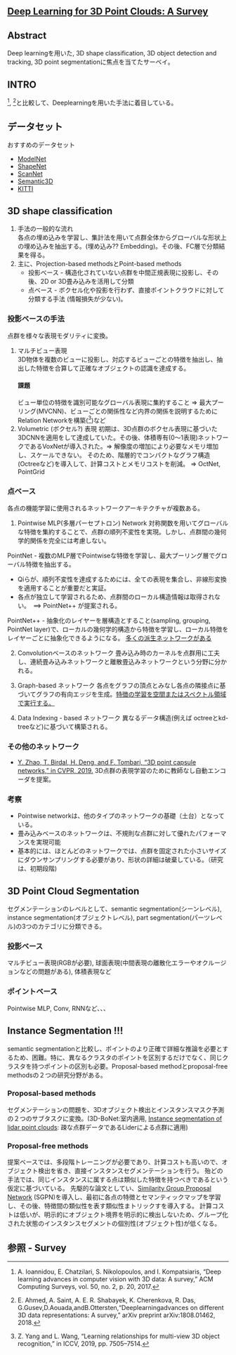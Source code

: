 ## [Deep Learning for 3D Point Clouds: A Survey](https://github.com/QingyongHu/SoTA-Point-Cloud)

## Abstract

Deep learningを用いた, 3D shape classification, 3D object detection and tracking, 3D point segmentationに焦点を当てたサーベイ。


## INTRO

[^1], [^2]と比較して、Deeplearningを用いた手法に着目している。

## データセット

おすすめのデータセット

+ [ModelNet](http://modelnet.cs.princeton.edu/)
+ [ShapeNet](https://www.shapenet.org/)
+ [ScanNet](http://www.scan-net.org/)
+ [Semantic3D](http://semantic3d.net/)
+ [KITTI](http://www.cvlibs.net/datasets/kitti/)

## 3D shape classification

1. 手法の一般的な流れ  
   各点の埋め込みを学習し、集計法を用いて点群全体からグローバルな形状上の埋め込みを抽出する。(埋め込み?? Embedding)。その後、FC層で分類結果を得る。
2. 主に、Projection-based methodsとPoint-based methods
   + 投影ベース - 構造化されていない点群を中間正規表現に投影し、その後、2D or 3D畳み込みを活用して分類
   + 点ベース - ボクセル化や投影を行わず、直接ポイントクラウドに対して分類する手法 (情報損失が少ない)。
  
### 投影ベースの手法
  点群を様々な表現モダリティに変換。

1. マルチビュー表現  
   3D物体を複数のビューに投影し、対応するビューごとの特徴を抽出し、抽出した特徴を合算して正確なオブジェクトの認識を達成する。
   #### 課題
   ビュー単位の特徴を識別可能なグローバル表現に集約すること => 最大プーリング(MVCNN)、ビューごとの関係性など内界の関係を説明するためにRelation Networkを構築([^5])など
2. Volumetric (ボクセル?) 表現
   初期は、3D点群のボクセル表現に基づいた3DCNNを適用をして達成していた。その後、体積専有(0〜1表現)ネットワークであるVoxNetが導入された。=> 解像度の増加により必要なメモリ増加し、スケールできない。
   そのため、階層的でコンパクトなグラフ構造(Octreeなど)を導入して、計算コストとメモリコストを削減。 => OctNet, PointGrid

### 点ベース

各点の機能学習に使用されるネットワークアーキテクチャが複数ある。

1. Pointwise MLP(多層パーセプトロン) Network
対称関数を用いてグローバルな特徴を集約することで、点群の順列不変性を実現。しかし、点群間の幾何学的関係を完全には考慮しない。

PointNet - 複数のMLP層でPointwiseな特徴を学習し、最大プーリング層でグローバル特徴を抽出する。

  + Qiらが、順列不変性を達成するためには、全ての表現を集合し、非線形変換を適用することが重要だと実証。
  + 各点が独立して学習されるため、点群間のローカル構造情報は取得されない。　==> PointNet++ が提案される。

PointNet++ - 抽象化のレイヤーを層構造とすること(sampling, grouping, PointNet layer)で、ローカルの幾何学的構造から特徴を学習し、ローカル特徴をレイヤーごとに抽象化できるようになる。
[多くの派生ネットワークがある](https://qiita.com/arutema47/items/cda262c61baa953a97e9)

2. Convolutionベースのネットワーク
   畳み込み時のカーネルを点群用に工夫し、連続畳み込みネットワークと離散畳込みネットワークという分野に分かれる。

3. Graph-based ネットワーク
   各点をグラフの頂点とみなし各点の隣接点に基づいてグラフの有向エッジを生成。[特徴の学習を空間またはスペクトル領域で実行する。](https://www.arxiv-vanity.com/papers/1704.02901/)

4. Data Indexing - based ネットワーク
   異なるデータ構造(例えば octreeとkd-treeなど)に基づいて構築される。

### その他のネットワーク
  + [Y. Zhao, T. Birdal, H. Deng, and F. Tombari, “3D point capsule networks,” in CVPR, 2019.](https://github.com/yongheng1991/3D-point-capsule-networks)
    3D点群の表現学習のために教師なし自動エンコーダを提案。

### 考察

+ Pointwise networkは、他のタイプのネットワークの基礎（土台）となっている。
+ 畳み込みベースのネットワークは、不規則な点群に対して優れたパフォーマンスを実現可能
+ 基本的には、ほとんどのネットワークでは、点群を固定された小さいサイズにダウンサンプリングする必要があり、形状の詳細は破棄している。（研究は、初期段階)

## 3D Point Cloud Segmentation

セグメンテーションのレベルとして、semantic segmentation(シーンレベル), instance segmentation(オブジェクトレベル), part segmentation(パーツレベル)の3つのカテゴリに分類できる。

### 投影ベース

マルチビュー表現(RGBが必要), 球面表現(中間表現の離散化エラーやオクルージョンなどの問題がある), 体積表現など

### ポイントベース
  Pointwise MLP, Conv, RNNなど、、、

## Instance Segmentation !!!

semantic segmentationと比較し、ポイントのより正確で詳細な推論を必要とするため、困難。特に、異なるクラスタのポイントを区別するだけでなく、同じクラスタを持つポイントの区別も必要。Proposal-based methodとproposal-free methodsの２つの研究分野がある。

### Proposal-based methods

セグメンテーションの問題を、3Dオブジェクト検出とインスタンスマスク予測の２つのサブタスクに変換。(3D-BoNet:室内適用, [Instance segmentation of lidar point clouds](https://github.com/PRBonn/lidar-bonnetal): 疎な点群データであるLiderによる点群に適用)

### Proposal-free methods

提案ベースでは、多段階トレーニングが必要であり、計算コストも高いので、オブジェクト検出を省き、直接インスタンスセグメンテーションを行う。
殆どの手法では、同じインスタンスに属する点は類似した特徴を持つべきであるという仮定に基づいている。
先駆的な論文としてい、[Similarity Group Proposal Network](https://github.com/laughtervv/SGPN) (SGPN)を導入し、最初に各点の特徴とセマンティックマップを学習し、その後、特徴間の類似性を表す類似性まトリックすを導入する。
計算コストは低いが、明示的にオブジェクト境界を明示的に検出しないため、グループ化された状態のインスタンスセグメントの個別性(オブジェクト性)が低くなる。



## 参照 - Survey

[^1]: A. Ioannidou, E. Chatzilari, S. Nikolopoulos, and I. Kompatsiaris, “Deep learning advances in computer vision with 3D data: A survey,” ACM Computing Surveys, vol. 50, no. 2, p. 20, 2017.   
[^2]: E. Ahmed, A. Saint, A. E. R. Shabayek, K. Cherenkova, R. Das, G.Gusev,D.Aouada,andB.Ottersten,“Deeplearningadvances on different 3D data representations: A survey,” arXiv preprint arXiv:1808.01462, 2018.   


[^3]: Y. Xie, J. Tian, and X. X. Zhu, “A review of point cloud semantic 4,7
segmentation,” arXiv preprint arXiv:1908.08854, 2019.  
[^4]: M. M. Rahman, Y. Tan, J. Xue, and K. Lu, “Recent advances in 3D object detection in the era of deep neural networks: A survey,”
IEEE TIP, 2019.  

[^5]: Z. Yang and L. Wang, “Learning relationships for multi-view 3D object recognition,” in ICCV, 2019, pp. 7505–7514.